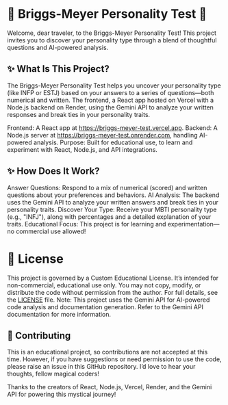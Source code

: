 # 🌟 Briggs-Meyer Personality Test 🌟
Welcome, dear traveler, to the Briggs-Meyer Personality Test! This project invites you to discover your personality type through a blend of thoughtful questions and AI-powered analysis.

## ✨ What Is This Project?
The Briggs-Meyer Personality Test helps you uncover your personality type (like INFP or ESTJ) based on your answers to a series of questions—both numerical and written. The frontend, a React app hosted on Vercel with a Node.js backend on Render, using the Gemini API to analyze your written responses and break ties in your personality traits.

Frontend: A React app at https://briggs-meyer-test.vercel.app.
Backend: A Node.js server at https://briggs-meyer-test.onrender.com, handling AI-powered analysis.
Purpose: Built for educational use, to learn and experiment with React, Node.js, and API integrations.

## ✨ How Does It Work?

Answer Questions: Respond to a mix of numerical (scored) and written questions about your preferences and behaviors.
AI Analysis: The backend uses the Gemini API to analyze your written answers and break ties in your personality traits.
Discover Your Type: Receive your MBTI personality type (e.g., "INFJ"), along with percentages and a detailed explanation of your traits.
Educational Focus: This project is for learning and experimentation—no commercial use allowed!

# 📜 License
This project is governed by a Custom Educational License. It’s intended for non-commercial, educational use only. You may not copy, modify, or distribute the code without permission from the author. For full details, see the [LICENSE](./LICENSE) file.
Note: This project uses the Gemini API for AI-powered code analysis and documentation generation. Refer to the Gemini API documentation for more information.
## 💌 Contributing
This is an educational project, so contributions are not accepted at this time. However, if you have suggestions or need permission to use the code, please raise an issue in this GitHub repository. I’d love to hear your thoughts, fellow magical coders!

Thanks to the creators of React, Node.js, Vercel, Render, and the Gemini API for powering this mystical journey!
